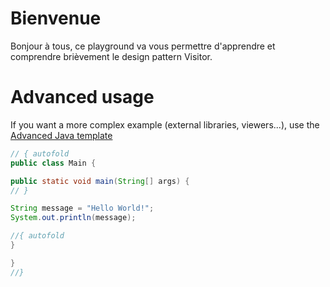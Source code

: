 # Bienvenue

Bonjour à tous, ce playground va vous permettre d'apprendre et comprendre brièvement le design pattern Visitor.



# Advanced usage

If you want a more complex example (external libraries, viewers...), use the [Advanced Java template](https://tech.io/select-repo/385)

```java runnable
// { autofold
public class Main {

public static void main(String[] args) {
// }

String message = "Hello World!";
System.out.println(message);

//{ autofold
}

}
//}
```
